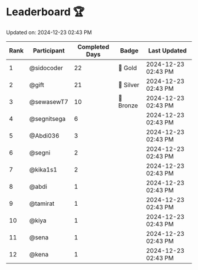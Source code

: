 # Leaderboard 🏆

Updated on: 2024-12-23 02:43 PM

| Rank | Participant       | Completed Days | Badge      | Last Updated         |
|------|-------------------|----------------|------------|----------------------|
| 1    | @sidocoder        | 22             | 🏅 Gold     | 2024-12-23 02:43 PM |
| 2    | @gift             | 21             | 🥈 Silver   | 2024-12-23 02:43 PM |
| 3    | @sewasewT7        | 10             | 🥉 Bronze   | 2024-12-23 02:43 PM |
| 4    | @segnitsega       | 6              |            | 2024-12-23 02:43 PM |
| 5    | @Abdi036          | 3              |            | 2024-12-23 02:43 PM |
| 6    | @segni            | 2              |            | 2024-12-23 02:43 PM |
| 7    | @kika1s1          | 2              |            | 2024-12-23 02:43 PM |
| 8    | @abdi             | 1              |            | 2024-12-23 02:43 PM |
| 9    | @tamirat          | 1              |            | 2024-12-23 02:43 PM |
| 10   | @kiya             | 1              |            | 2024-12-23 02:43 PM |
| 11   | @sena             | 1              |            | 2024-12-23 02:43 PM |
| 12   | @kena             | 1              |            | 2024-12-23 02:43 PM |
